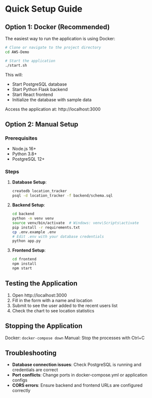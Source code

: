 # Quick Setup Guide

## Option 1: Docker (Recommended)

The easiest way to run the application is using Docker:

```bash
# Clone or navigate to the project directory
cd AWS-Demo

# Start the application
./start.sh
```

This will:
- Start PostgreSQL database
- Start Python Flask backend
- Start React frontend
- Initialize the database with sample data

Access the application at: http://localhost:3000

## Option 2: Manual Setup

### Prerequisites
- Node.js 16+
- Python 3.8+
- PostgreSQL 12+

### Steps

1. **Database Setup**:
   ```bash
   createdb location_tracker
   psql -d location_tracker -f backend/schema.sql
   ```

2. **Backend Setup**:
   ```bash
   cd backend
   python -m venv venv
   source venv/bin/activate  # Windows: venv\Scripts\activate
   pip install -r requirements.txt
   cp .env.example .env
   # Edit .env with your database credentials
   python app.py
   ```

3. **Frontend Setup**:
   ```bash
   cd frontend
   npm install
   npm start
   ```

## Testing the Application

1. Open http://localhost:3000
2. Fill in the form with a name and location
3. Submit to see the user added to the recent users list
4. Check the chart to see location statistics

## Stopping the Application

Docker: `docker-compose down`
Manual: Stop the processes with Ctrl+C

## Troubleshooting

- **Database connection issues**: Check PostgreSQL is running and credentials are correct
- **Port conflicts**: Change ports in docker-compose.yml or application configs
- **CORS errors**: Ensure backend and frontend URLs are configured correctly
